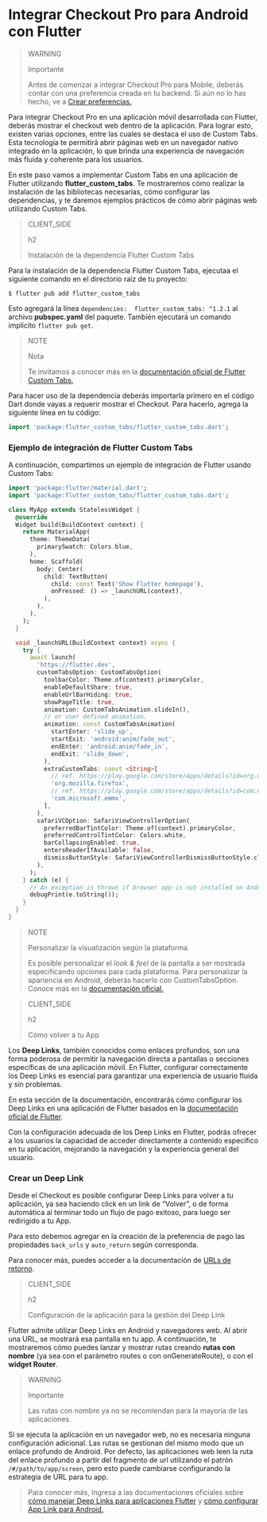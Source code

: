 # Integrar Checkout Pro para Android con Flutter

> WARNING
>
> Importante
>
> Antes de comenzar a integrar Checkout Pro para Mobile, deberás contar con una preferencia creada en tu backend. Si aún no lo has hecho, ve a [Crear preferencias.](/developers/es/docs/checkout-pro/integrate-preferences)

Para integrar Checkout Pro en una aplicación móvil desarrollada con Flutter, deberás mostrar el checkout web dentro de la aplicación. Para lograr esto, existen varias opciones, entre las cuales se destaca el uso de Custom Tabs. Esta tecnología te permitirá abrir páginas web en un navegador nativo integrado en la aplicación, lo que brinda una experiencia de navegación más fluida y coherente para los usuarios.

En este paso vamos a implementar Custom Tabs en una aplicación de Flutter utilizando **flutter_custom_tabs**. Te mostraremos cómo realizar la instalación de las bibliotecas necesarias, cómo configurar las dependencias, y te daremos ejemplos prácticos de cómo abrir páginas web utilizando Custom Tabs.

> CLIENT_SIDE
>
> h2
>
> Instalación de la dependencia Flutter Custom Tabs

Para la instalación de la dependencia Flutter Custom Tabs, ejecutaa el siguiente comando en el directorio raíz de tu proyecto:

```terminal
$ flutter pub add flutter_custom_tabs
```

Esto agregará la línea `dependencies:  flutter_custom_tabs: ^1.2.1` al archivo **pubspec.yaml** del paquete. También ejecutará un comando implícito `flutter pub get`.

> NOTE
>
> Nota
> 
> Te invitamos a conocer más en la [documentación oficial de Flutter Custom Tabs.](https://pub.dev/packages/flutter_custom_tabs)

Para hacer uso de la dependencia deberás importarla primero en el código Dart donde vayas a requerir mostrar el Checkout. Para hacerlo, agrega la siguiente línea en tu código:

```dart
import 'package:flutter_custom_tabs/flutter_custom_tabs.dart';
```

### Ejemplo de integración de Flutter Custom Tabs

A continuación, compartimos un ejemplo de integración de Flutter usando Custom Tabs:

```dart
import 'package:flutter/material.dart';
import 'package:flutter_custom_tabs/flutter_custom_tabs.dart';

class MyApp extends StatelessWidget {
  @override
  Widget build(BuildContext context) {
    return MaterialApp(
      theme: ThemeData(
        primarySwatch: Colors.blue,
      ),
      home: Scaffold(
        body: Center(
          child: TextButton(
            child: const Text('Show Flutter homepage'),
            onPressed: () => _launchURL(context),
          ),
        ),
      ),
    );
  }

  void _launchURL(BuildContext context) async {
    try {
      await launch(
        'https://flutter.dev',
        customTabsOption: CustomTabsOption(
          toolbarColor: Theme.of(context).primaryColor,
          enableDefaultShare: true,
          enableUrlBarHiding: true,
          showPageTitle: true,
          animation: CustomTabsAnimation.slideIn(),
          // or user defined animation.
          animation: const CustomTabsAnimation(
            startEnter: 'slide_up',
            startExit: 'android:anim/fade_out',
            endEnter: 'android:anim/fade_in',
            endExit: 'slide_down',
          ),
          extraCustomTabs: const <String>[
            // ref. https://play.google.com/store/apps/details?id=org.mozilla.firefox
            'org.mozilla.firefox',
            // ref. https://play.google.com/store/apps/details?id=com.microsoft.emmx
            'com.microsoft.emmx',
          ],
        ),                    
        safariVCOption: SafariViewControllerOption(
          preferredBarTintColor: Theme.of(context).primaryColor,
          preferredControlTintColor: Colors.white,
          barCollapsingEnabled: true,
          entersReaderIfAvailable: false,
          dismissButtonStyle: SafariViewControllerDismissButtonStyle.close,        
        ),
      );
    } catch (e) {
      // An exception is thrown if browser app is not installed on Android device.
      debugPrint(e.toString());
    }
  }
}
```

> NOTE
>
> Personalizar la visualización según la plataforma
>
> Es posible personalizar el *look & feel* de la pantalla a ser mostrada especificando opciones para cada plataforma. Para personalizar la apariencia en Android, deberás hacerlo con CustomTabsOption. Conoce más en la [documentación oficial.](https://pub.dev/packages/flutter_custom_tabs)

> CLIENT_SIDE
>
> h2
>
> Cómo volver a tu App 

Los **Deep Links**, también conocidos como enlaces profundos, son una forma poderosa de permitir la navegación directa a pantallas o secciones específicas de una aplicación móvil. En Flutter, configurar correctamente los Deep Links es esencial para garantizar una experiencia de usuario fluida y sin problemas.

En esta sección de la documentación, encontrarás cómo configurar los Deep Links en una aplicación de Flutter basados en la [documentación oficial de Flutter](https://docs.flutter.dev/ui/navigation/deep-linking?gclid=CjwKCAjwrranBhAEEiwAzbhNtSuZ4qnpJoRrs1AgJ8SzP80sc4EmZA3_VlFInWPQ-42suf1Wm31K9RoC0f4QAvD_BwE&gclsrc=aw.ds).

Con la configuración adecuada de los Deep Links en Flutter, podrás ofrecer a los usuarios la capacidad de acceder directamente a contenido específico en tu aplicación, mejorando la navegación y la experiencia general del usuario.

### Crear un Deep Link

Desde el Checkout es posible configurar Deep Links para volver a tu aplicación, ya sea haciendo click en un link de “Volver”, o de forma automática al terminar todo un flujo de pago exitoso, para luego ser redirigido a tu App.

Para esto debemos agregar en la creación de la preferencia de pago las propiedades `back_urls` y `auto_return` según corresponda.

Para conocer más, puedes acceder a la documentación de [URLs de retorno](/developers/es/docs/checkout-pro/checkout-customization/user-interface/redirection).

> CLIENT_SIDE
>
> h2
>
> Configuración de la aplicación para la gestión del Deep Link

Flutter admite utilizar Deep Links en Android y navegadores web. Al abrir una URL, se mostrará esa pantalla en tu app. A continuación, te mostraremos cómo puedes lanzar y mostrar rutas creando **rutas con nombre** (ya sea con el parámetro routes o con onGenerateRoute), o con el **widget Router**.

> WARNING
> 
> Importante
> 
> Las rutas con nombre ya no se recomiendan para la mayoría de las aplicaciones.

Si se ejecuta la aplicación en un navegador web, no es necesaria ninguna configuración adicional. Las rutas se gestionan del mismo modo que un enlace profundo de Android. Por defecto, las aplicaciones web leen la ruta del enlace profundo a partir del fragmento de url utilizando el patrón `/#/path/to/app/screen`, pero esto puede cambiarse configurando la estrategia de URL para tu app. 

> Para conocer más, ingresa a las documentaciones oficiales sobre [cómo manejar Deep Links para aplicaciones Flutter](https://medium.com/flutter-community/deep-links-and-flutter-applications-how-to-handle-them-properly-8c9865af9283) y [cómo configurar App Link para Android.](https://docs.flutter.dev/cookbook/navigation/set-up-app-links)